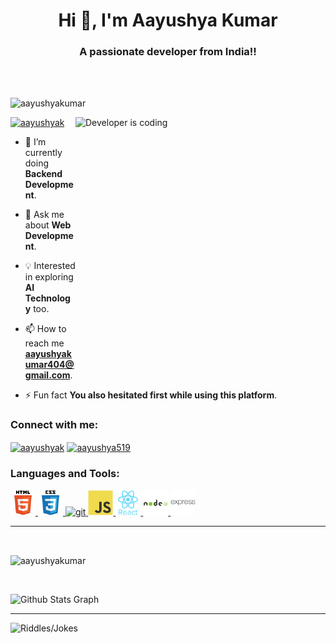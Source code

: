 <h1 align="center">Hi 👋, I'm Aayushya Kumar</h1>
<h3 align="center">A passionate developer from India!!</h3>
<br><br> <p align="left"> <img src="https://komarev.com/ghpvc/?username=aayushyakumar&label=Profile%20views&color=0e75b6&style=flat" alt="aayushyakumar" /> </p>
<p align="left"> <a href="https://twitter.com/aayushyak" target="blank"><img src="https://img.shields.io/twitter/follow/aayushyak?logo=twitter&style=for-the-badge" alt="aayushyak" /></a>
  <img src="https://media4.giphy.com/media/qgQUggAC3Pfv687qPC/giphy.gif" alt="Developer is coding" align = "right" width="400" height="400"> </p>








- 🌱 I’m currently doing **Backend Development**.

- 💬 Ask me about **Web Development**.

- 💡 Interested in exploring **AI Technology** too.  

- 📫 How to reach me **aayushyakumar404@gmail.com**.

- ⚡ Fun fact **You also hesitated first while using this platform**.

<h3 align="left">Connect with me:</h3>
<p align="left">
<a href="https://twitter.com/aayushyak" target="blank"><img align="center" src="https://raw.githubusercontent.com/rahuldkjain/github-profile-readme-generator/master/src/images/icons/Social/twitter.svg" alt="aayushyak" height="30" width="40" /></a>
<a href="https://instagram.com/aayushya519" target="blank"><img align="center" src="https://raw.githubusercontent.com/rahuldkjain/github-profile-readme-generator/master/src/images/icons/Social/instagram.svg" alt="aayushya519" height="30" width="40" /></a>
</p>

<h3 align="left">Languages and Tools:</h3>
<p align="left">  </a> <a href="https://www.w3.org/html/" target="_blank" rel="noreferrer"> <img src="https://raw.githubusercontent.com/devicons/devicon/master/icons/html5/html5-original-wordmark.svg" alt="html5" width="40" height="40"/> <a href="https://www.w3schools.com/css/" target="_blank" rel="noreferrer"> <img src="https://raw.githubusercontent.com/devicons/devicon/master/icons/css3/css3-original-wordmark.svg" alt="css3" width="40" height="40"/> </a> <a href="https://git-scm.com/" target="_blank" rel="noreferrer"> <img src="https://www.vectorlogo.zone/logos/git-scm/git-scm-icon.svg" alt="git" width="40" height="40"/> </a> <a href="https://developer.mozilla.org/en-US/docs/Web/JavaScript" target="_blank" rel="noreferrer"> <img src="https://raw.githubusercontent.com/devicons/devicon/master/icons/javascript/javascript-original.svg" alt="javascript" width="40" height="40"/> </a> <a href="https://reactjs.org/" target="_blank" rel="noreferrer"> <img src="https://raw.githubusercontent.com/devicons/devicon/master/icons/react/react-original-wordmark.svg" alt="react" width="40" height="40"/> </a> <a href="https://nodejs.org" target="_blank" rel="noreferrer"> <img src="https://raw.githubusercontent.com/devicons/devicon/master/icons/nodejs/nodejs-original-wordmark.svg" alt="nodejs" width="40" height="40"/> </a> <a href="https://expressjs.com" target="_blank" rel="noreferrer"> <img src="https://raw.githubusercontent.com/devicons/devicon/master/icons/express/express-original-wordmark.svg#gh-light-mode-only" alt="express" width="40" height="40"/> </a> </p>

<hr>
<br>
<p><img align="center" src="https://github-readme-streak-stats.herokuapp.com/?user=aayushyakumar&theme=dark" alt="aayushyakumar" width="500" /></p>
<br>

![ Github Stats Graph](https://github-profile-summary-cards.vercel.app/api/cards/profile-details?username=aayushyakumar&theme=radical&hide_border=true)

<hr>

<img src="https://readme-jokes.vercel.app/api" alt="Riddles/Jokes" width="500">


